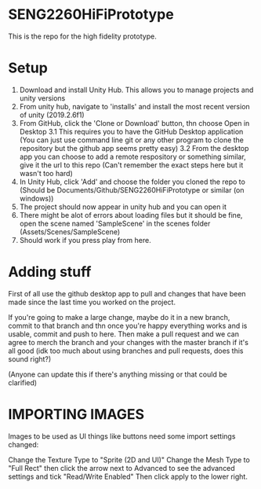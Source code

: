 # SENG2260HiFiPrototype
This is the repo for the high fidelity prototype.

# Setup
1. Download and install Unity Hub. This allows you to manage projects and unity versions
2. From unity hub, navigate to 'installs' and install the most recent version of unity (2019.2.6f1)
3. From GitHub, click the 'Clone or Download' button, thn choose Open in Desktop
  3.1 This requires you to have the GitHub Desktop application (You can just use command line git or any other program to clone the repository but the github app seems pretty easy)
  3.2 From the desktop app you can choose to add a remote respository or something similar, give it the url to this repo (Can't remember the exact steps here but it wasn't too hard)
4. In Unity Hub, click 'Add' and choose the folder you cloned the repo to (Should be Documents/Github/SENG2260HiFiPrototype or similar (on windows))
5. The project should now appear in unity hub and you can open it
6. There might be alot of errors about loading files but it should be fine, open the scene named 'SampleScene' in the scenes folder (Assets/Scenes/SampleScene)
7. Should work if you press play from here.

# Adding stuff

First of all use the github desktop app to pull and changes that have been made since the last time you worked on the project.

If you're going to make a large change, maybe do it in a new branch, commit to that branch and thn once you're happy everything works and is usable, commit and push to here. 
Then make a pull request and we can agree to merch the branch and your changes with the master branch if it's all good
(idk too much about using branches and pull requests, does this sound right?)

(Anyone can update this if there's anything missing or that could be clarified)

# IMPORTING IMAGES

Images to be used as UI things like buttons need some import settings changed:

Change the Texture Type to "Sprite (2D and UI)"
Change the Mesh Type to "Full Rect"
then click the arrow next to Advanced to see the advanced settings and tick "Read/Write Enabled"
Then click apply to the lower right.
